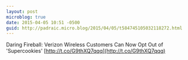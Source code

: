```yaml
---
layout: post
microblog: true
date: 2015-04-05 10:51 -0500
guid: http://padraic.micro.blog/2015/04/05/t584745105032118272.html
---
```

Daring Fireball: Verizon Wireless Customers Can Now Opt Out of 'Supercookies' [http://t.co/G9thXQ7qqq](http://t.co/G9thXQ7qqq)
